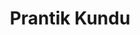 ---
title: "Prantik Kundu"
presenter_id: prantik_kundu
layout: member_all_publications
permalink: /member_full_publications/:presenter_id/
---